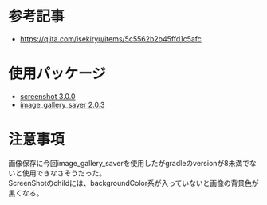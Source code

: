 # 参考記事

- https://qiita.com/isekiryu/items/5c5562b2b45ffd1c5afc

# 使用パッケージ

- [screenshot 3.0.0](https://pub.dev/packages/screenshot)
- [image_gallery_saver 2.0.3](https://pub.dev/packages/image_gallery_saver)

# 注意事項

画像保存に今回image_gallery_saverを使用したがgradleのversionが8未満でないと使用できなさそうだった。<br>
ScreenShotのchildには、backgroundColor系が入っていないと画像の背景色が黒くなる。
